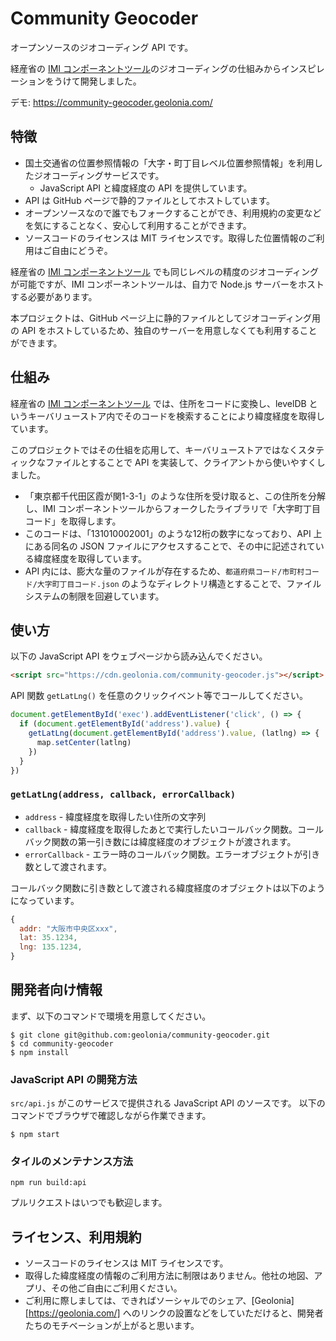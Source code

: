 # Community Geocoder

オープンソースのジオコーディング API です。

経産省の [IMI コンポーネントツール](https://info.gbiz.go.jp/tools/imi_tools/)のジオコーディングの仕組みからインスピレーションをうけて開発しました。

デモ: https://community-geocoder.geolonia.com/

## 特徴

* 国土交通省の位置参照情報の「大字・町丁目レベル位置参照情報」を利用したジオコーディングサービスです。
  * JavaScript API と緯度経度の API を提供しています。
* API は GitHub ページで静的ファイルとしてホストしています。
* オープンソースなので誰でもフォークすることができ、利用規約の変更などを気にすることなく、安心して利用することができます。
* ソースコードのライセンスは MIT ライセンスです。取得した位置情報のご利用はご自由にどうぞ。

経産省の [IMI コンポーネントツール](https://info.gbiz.go.jp/tools/imi_tools/) でも同じレベルの精度のジオコーディングが可能ですが、IMI コンポーネントツールは、自力で Node.js サーバーをホストする必要があります。

本プロジェクトは、GitHub ページ上に静的ファイルとしてジオコーディング用の API をホストしているため、独自のサーバーを用意しなくても利用することができます。

## 仕組み

経産省の [IMI コンポーネントツール](https://info.gbiz.go.jp/tools/imi_tools/) では、住所をコードに変換し、levelDB というキーバリューストア内でそのコードを検索することにより緯度経度を取得しています。

このプロジェクトではその仕組を応用して、キーバリューストアではなくスタティックなファイルとすることで API を実装して、クライアントから使いやすくしました。

* 「東京都千代田区霞が関1-3-1」のような住所を受け取ると、この住所を分解し、IMI コンポーネントツールからフォークしたライブラリで「大字町丁目コード」を取得します。
* このコードは、「131010002001」のような12桁の数字になっており、API 上にある同名の JSON ファイルにアクセスすることで、その中に記述されている緯度経度を取得しています。
* API 内には、膨大な量のファイルが存在するため、`都道府県コード/市町村コード/大字町丁目コード.json` のようなディレクトリ構造とすることで、ファイルシステムの制限を回避しています。

## 使い方

以下の JavaScript API をウェブページから読み込んでください。

```html
<script src="https://cdn.geolonia.com/community-geocoder.js"></script>
```

API 関数 `getLatLng()` を任意のクリックイベント等でコールしてください。

```javascript
document.getElementById('exec').addEventListener('click', () => {
  if (document.getElementById('address').value) {
    getLatLng(document.getElementById('address').value, (latlng) => {
      map.setCenter(latlng)
    })
  }
})
```

### `getLatLng(address, callback, errorCallback)`

* `address` - 緯度経度を取得したい住所の文字列
* `callback` - 緯度経度を取得したあとで実行したいコールバック関数。コールバック関数の第一引き数には緯度経度のオブジェクトが渡されます。
* `errorCallback` - エラー時のコールバック関数。エラーオブジェクトが引き数として渡されます。

コールバック関数に引き数として渡される緯度経度のオブジェクトは以下のようになっています。

```javascript
{
  addr: "大阪市中央区xxx",
  lat: 35.1234,
  lng: 135.1234,
}
```

## 開発者向け情報

まず、以下のコマンドで環境を用意してください。

```
$ git clone git@github.com:geolonia/community-geocoder.git
$ cd community-geocoder
$ npm install
```

### JavaScript API の開発方法

`src/api.js` がこのサービスで提供される JavaScript API のソースです。 以下のコマンドでブラウザで確認しながら作業できます。

```
$ npm start
```

### タイルのメンテナンス方法

```
npm run build:api
```

プルリクエストはいつでも歓迎します。

## ライセンス、利用規約

* ソースコードのライセンスは MIT ライセンスです。
* 取得した緯度経度の情報のご利用方法に制限はありません。他社の地図、アプリ、その他ご自由にご利用ください。
* ご利用に際しましては、できればソーシャルでのシェア、[Geolonia][https://geolonia.com/] へのリンクの設置などをしていただけると、開発者たちのモチベーションが上がると思います。
